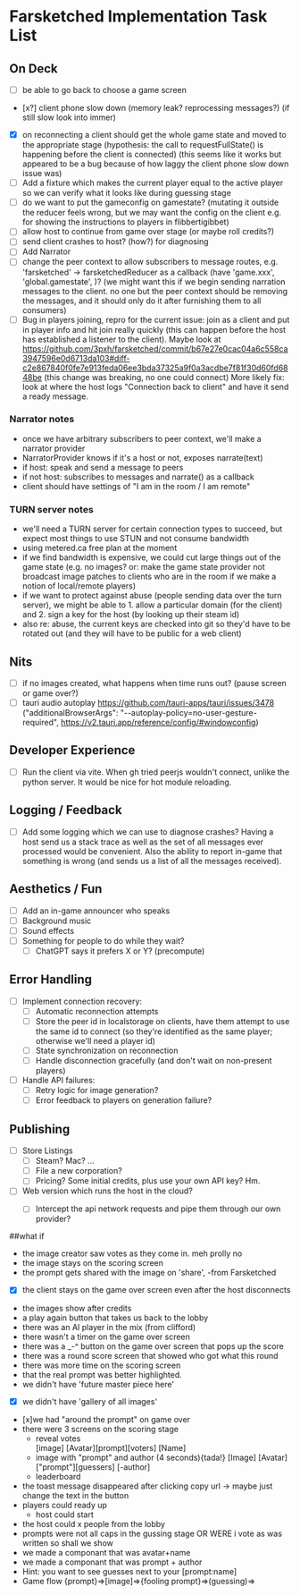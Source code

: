 # Farsketched Implementation Task List

## On Deck
- [ ] be able to go back to choose a game screen
- [x?] client phone slow down (memory leak? reprocessing messages?) (if still slow look into immer)
- [x] on reconnecting a client should get the whole game state and moved to the appropriate stage (hypothesis: the call to requestFullState() is happening before the client is connected) (this seems like it works but appeared to be a bug because of how laggy the client phone slow down issue was)
- [ ] Add a fixture which makes the current player equal to the active player so we can verify what it looks like during guessing stage
- [ ] do we want to put the gameconfig on gamestate? (mutating it outside the reducer feels wrong, but we may want the config on the client e.g. for showing the instructions to players in flibbertigibbet)
- [ ] allow host to continue from game over stage (or maybe roll credits?)
- [ ] send client crashes to host? (how?) for diagnosing
- [ ] Add Narrator
- [ ] change the peer context to allow subscribers to message routes, e.g. 'farsketched' -> farsketchedReducer as a callback (have 'game.xxx', 'global.gamestate', )? (we might want this if we begin sending narration messages to the client. no one but the peer context should be removing the messages, and it should only do it after furnishing them to all consumers)
- [ ] Bug in players joining, repro for the current issue: join as a client and put in player info and hit join really quickly (this can happen before the host has established a listener to the client). Maybe look at https://github.com/3pxh/farsketched/commit/b67e27e0cac04a6c558ca3947596e0d6713da103#diff-c2e867840f0fe7e913feda06ee3bda37325a9f0a3acdbe7f81f30d60fd6848be (this change was breaking, no one could connect) More likely fix: look at where the host logs "Connection back to client" and have it send a ready message.

### Narrator notes
- once we have arbitrary subscribers to peer context, we'll make a narrator provider
- NarratorProvider knows if it's a host or not, exposes narrate(text)
- if host: speak and send a message to peers
- if not host: subscribes to messages and narrate() as a callback
- client should have settings of "I am in the room / I am remote"

### TURN server notes
- we'll need a TURN server for certain connection types to succeed, but expect most things to use STUN and not consume bandwidth
- using metered.ca free plan at the moment
- if we find bandwidth is expensive, we could cut large things out of the game state (e.g. no images? or: make the game state provider not broadcast image patches to clients who are in the room if we make a notion of local/remote players)
- if we want to protect against abuse (people sending data over the turn server), we might be able to 1. allow a particular domain (for the client) and 2. sign a key for the host (by looking up their steam id)
- also re: abuse, the current keys are checked into git so they'd have to be rotated out (and they will have to be public for a web client)

## Nits
- [ ] if no images created, what happens when time runs out? (pause screen or game over?)
- [ ] tauri audio autoplay https://github.com/tauri-apps/tauri/issues/3478 ("additionalBrowserArgs": "--autoplay-policy=no-user-gesture-required", https://v2.tauri.app/reference/config/#windowconfig)

## Developer Experience
- [ ] Run the client via vite. When gh tried peerjs wouldn't connect, unlike the python server. It would be nice for hot module reloading.

## Logging / Feedback
- [ ] Add some logging which we can use to diagnose crashes? Having a host send us a stack trace as well as the set of all messages ever processed would be convenient. Also the ability to report in-game that something is wrong (and sends us a list of all the messages received).

## Aesthetics / Fun
- [ ] Add an in-game announcer who speaks
- [ ] Background music
- [ ] Sound effects
- [ ] Something for people to do while they wait?
  - [ ] ChatGPT says it prefers X or Y? (precompute)

## Error Handling
- [ ] Implement connection recovery:
  - [ ] Automatic reconnection attempts
  - [ ] Store the peer id in localstorage on clients, have them attempt to use the same id to connect (so they're identified as the same player; otherwise we'll need a player id)
  - [ ] State synchronization on reconnection
  - [ ] Handle disconnection gracefully (and don't wait on non-present players)
- [ ] Handle API failures:
  - [ ] Retry logic for image generation?
  - [ ] Error feedback to players on generation failure?

## Publishing
- [ ] Store Listings
  - [ ] Steam? Mac? ...
  - [ ] File a new corporation?
  - [ ] Pricing? Some initial credits, plus use your own API key? Hm.
- [ ] Web version which runs the host in the cloud?
  - [ ] Intercept the api network requests and pipe them through our own provider?


##what if
- the image creator saw votes as they come in. meh prolly no
- the image stays on the scoring screen
- the prompt gets shared with the image on 'share', -from Farsketched
- [x] the client stays on the game over screen even after the host disconnects
- the images show after credits
- a play again button that takes us back to the lobby
- there was an AI player in the mix (from clifford)
- there wasn't a timer on the game over screen
- there was a _-^ button on the game over screen that pops up the score
- there was a round score screen that showed who got what this round
- there was more time on the scoring screen
- that the real prompt was better highlighted. 
- we didn't have 'future master piece here'
- [x] we didn't have 'gallery of all images'
- [x]we had "around the prompt" on game over 
- there were 3 screens on the scoring stage
  - reveal votes  
                  [image] 
      [Avatar][prompt][voters]
       [Name]
  - image with "prompt" and author (4 seconds){tada!}
                [Image]
          [Avatar]["prompt"][guessers]
          [-author]
  - leaderboard
- the toast message disappeared after clicking copy url -> maybe just change the text in the button
- players could ready up
  - host could start
- the host could x people from the lobby
- prompts were not all caps in the gussing stage OR WERE i vote as was written so shall we show
- we made a componant that was avatar+name
- we made a componant that was prompt + author
- Hint: you want to see guesses next to your [prompt:name]
- Game flow {prompt}=>[image]=>{fooling prompt}=>(guessing)=><scoring>



